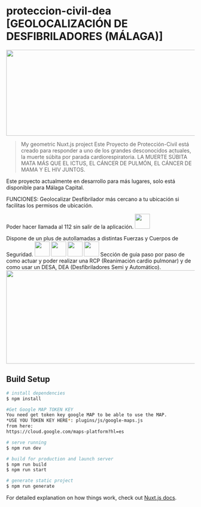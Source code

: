 # proteccion-civil-dea [GEOLOCALIZACIÓN DE DESFIBRILADORES (MÁLAGA)]
<code><img height="230" width="650" src="https://i.pinimg.com/originals/29/57/f7/2957f7c7d2ef62de281dac2765bb7acb.gif"></code>

> My geometric Nuxt.js project 
  Este Proyecto de Protección-Civil está creado para responder a uno de los 
  grandes desconocidos actuales, la muerte súbita por parada cardiorespiratoria.
  LA MUERTE SÚBITA MATA MÁS QUE EL ICTUS, EL CÁNCER DE PULMÓN, EL CÁNCER DE MAMA Y EL HIV JUNTOS.

  Este proyecto actualmente en desarrollo para más lugares, solo está disponible para Málaga Capital.

  FUNCIONES:
  Geolocalizar Desfibrilador más cercano a tu ubicación si facilitas los permisos de ubicación.

  Poder hacer llamada al 112 sin salir de la aplicación.
  <code><img height="40"  src="https://anaisnursing.files.wordpress.com/2018/12/112-europeo-e1544102374644.jpg"></code>

  Dispone de un plus de autollamadas a distintas Fuerzas y Cuerpos de Seguridad.
  <code><img height="40" src="https://i.pinimg.com/originals/86/87/19/868719b1db3829d6a68f81c639f4a5f3.png"></code>
  <code><img height="40"  src="https://asteresa.net/images/stories/PoliciaLocalMalaga.png"></code>
  <code><img height="40"  src="https://img1.freepng.es/20180714/jhb/kisspng-guardia-civil-civil-guard-national-police-corps-mi-civil-rights-symbol-5b49e878a3a044.7151903515315702966702.jpg"></code>
  <code><img height="40"  src="https://encrypted-tbn0.gstatic.com/images?q=tbn%3AANd9GcSBn1BM8ngn_e3OfVJEJbcU0KRTpOfasKsrEw&usqp=CAU"></code>
  Sección de guia paso por paso de como actuar y poder realizar una RCP (Reanimación cardio pulmonar) y de como usar un DESA, DEA (Desfibriladores Semi y Automático).
  <code><img height="250" width="600" src="https://thumbs.gfycat.com/NeighboringEvilLabradorretriever-size_restricted.gif"></code>



## Build Setup

```bash
# install dependencies
$ npm install

#Get Google MAP TOKEN KEY
You need get token key google MAP to be able to use the MAP.
*USE YOU TOKEN KEY HERE*: plugins/js/google-maps.js
from here:
https://cloud.google.com/maps-platform?hl=es

# serve running
$ npm run dev

# build for production and launch server
$ npm run build
$ npm run start

# generate static project
$ npm run generate
```

For detailed explanation on how things work, check out [Nuxt.js docs](https://nuxtjs.org).
